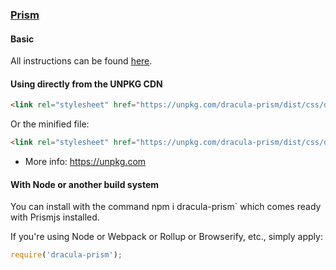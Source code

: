 ### [Prism](https://prismjs.com/)

#### Basic

All instructions can be found [here](https://draculatheme.com/prism/).

#### Using directly from the UNPKG CDN

```html
<link rel="stylesheet" href="https://unpkg.com/dracula-prism/dist/css/dracula-prism.css">
```

Or the minified file:

```html
<link rel="stylesheet" href="https://unpkg.com/dracula-prism/dist/css/dracula-prism.min.css">
```

- More info: <https://unpkg.com>

#### With Node or another build system

You can install with the command npm i dracula-prism` which comes ready with Prismjs installed. 

If you're using Node or Webpack or Rollup or Browserify, etc., simply apply:

```javascript
require('dracula-prism');
```